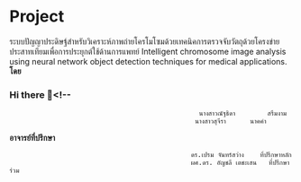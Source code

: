   # Project
ระบบปัญญาประดิษฐ์สำหรับวิเคราะห์ภาพถ่ายโครโมโซมด้วยเทคนิคการตรวจจับวัตถุด้วยโครงข่ายประสาทเทียมเพื่อการประยุกต์ใช้ด้านการแพทย์
Intelligent chromosome image analysis using neural network object detection techniques for medical applications.
 **โดย**
 ### Hi there 👋<!--
	     
                                               	   นางสาวณัฐธิดา 		สรึมงาม
                                                  นางสาวสุจีรา 	   	นาคคำ
						  
**อาจารย์ที่ปรึกษา**
							  
                                                 ดร.เปรม จันทร์สว่าง	ที่ปรึกษาหลัก
                                                 ผศ.ดร. อัญชลี เตชะเสน	 ที่ปรึกษาร่วม
  
